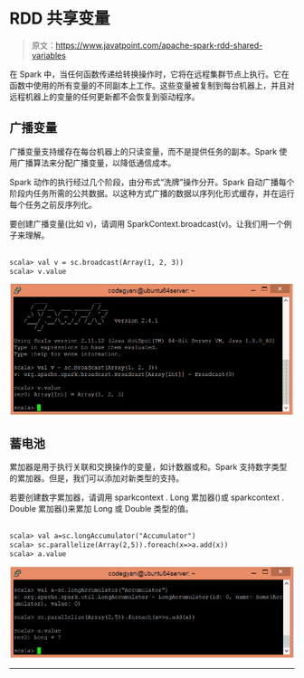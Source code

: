 # RDD 共享变量

> 原文：<https://www.javatpoint.com/apache-spark-rdd-shared-variables>

在 Spark 中，当任何函数传递给转换操作时，它将在远程集群节点上执行。它在函数中使用的所有变量的不同副本上工作。这些变量被复制到每台机器上，并且对远程机器上的变量的任何更新都不会恢复到驱动程序。

## 广播变量

广播变量支持缓存在每台机器上的只读变量，而不是提供任务的副本。Spark 使用广播算法来分配广播变量，以降低通信成本。

Spark 动作的执行经过几个阶段，由分布式“洗牌”操作分开。Spark 自动广播每个阶段内任务所需的公共数据。以这种方式广播的数据以序列化形式缓存，并在运行每个任务之前反序列化。

要创建广播变量(比如 v)，请调用 SparkContext.broadcast(v)。让我们用一个例子来理解。

```

scala> val v = sc.broadcast(Array(1, 2, 3))
scala> v.value

```

![RDD Shared Variables](img/bb8ee7733c843252d6f4d54fc9a23ee7.png)

## 蓄电池

累加器是用于执行关联和交换操作的变量，如计数器或和。Spark 支持数字类型的累加器。但是，我们可以添加对新类型的支持。

若要创建数字累加器，请调用 sparkcontext . Long 累加器()或 sparkcontext . Double 累加器()来累加 Long 或 Double 类型的值。

```

scala> val a=sc.longAccumulator("Accumulator")
scala> sc.parallelize(Array(2,5)).foreach(x=>a.add(x))
scala> a.value

```

![RDD Shared Variables](img/6cd7d7bdeab9c972545944513be53cc9.png)

* * *